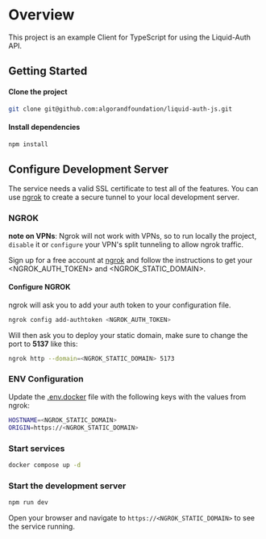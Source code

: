 # Overview

This project is an example Client for TypeScript for using the Liquid-Auth API.

## Getting Started

#### Clone the project
```bash
git clone git@github.com:algorandfoundation/liquid-auth-js.git
```

#### Install dependencies
```bash
npm install
```

## Configure Development Server

The service needs a valid SSL certificate to test all of the features. You can use [ngrok](https://ngrok.com/) to create a secure tunnel to your local development server.

### NGROK

**note on VPNs**: Ngrok will not work with VPNs, so to run locally the project, `disable` it or `configure` your VPN's split tunneling to allow ngrok traffic.

Sign up for a free account at [ngrok](https://ngrok.com/) and follow the instructions to get your <NGROK_AUTH_TOKEN> and <NGROK_STATIC_DOMAIN>.

#### Configure NGROK
ngrok will ask you to add your auth token to your configuration file.

``` bash
ngrok config add-authtoken <NGROK_AUTH_TOKEN>
```

Will then ask you to deploy your static domain, make sure to change the port to **5137** like this:

``` bash
ngrok http --domain=<NGROK_STATIC_DOMAIN> 5173
```

### ENV Configuration

Update the [.env.docker](.env.docker) file with the following keys with the values from ngrok:

```bash
HOSTNAME=<NGROK_STATIC_DOMAIN>
ORIGIN=https://<NGROK_STATIC_DOMAIN>
```

### Start services
```bash
docker compose up -d
```


### Start the development server
```bash
npm run dev
```

Open your browser and navigate to `https://<NGROK_STATIC_DOMAIN>` to see the service running.

